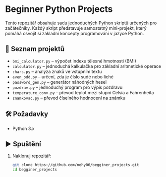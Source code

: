 # Beginner Python Projects

Tento repozitář obsahuje sadu jednoduchých Python skriptů určených pro začátečníky. Každý skript představuje samostatný mini-projekt, který pomáhá osvojit si základní koncepty programování v jazyce Python.

## 📁 Seznam projektů

- `bmi_calculator.py` – výpočet indexu tělesné hmotnosti (BMI)
- `calculator.py` – jednoduchá kalkulačka pro základní aritmetické operace
- `chars.py` – analýza znaků ve vstupním textu
- `even_odd.py` – určení, zda je číslo sudé nebo liché
- `password_gen.py` – generátor náhodných hesel
- `pozdrav.py` – jednoduchý program pro výpis pozdravu
- `temperature_conv.py` – převod teplot mezi stupni Celsia a Fahrenheita
- `znamkovac.py` – převod číselného hodnocení na známku

## 🛠️ Požadavky

- Python 3.x

## ▶️ Spuštění

1. Naklonuj repozitář:
   ```bash
   git clone https://github.com/nehy06/begginer_projects.git
   cd begginer_projects
